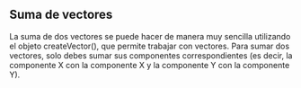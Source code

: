 ## Suma de vectores
La suma de dos vectores se puede hacer de manera muy sencilla utilizando el objeto createVector(), que permite trabajar con vectores. Para sumar dos vectores, solo debes sumar sus componentes correspondientes (es decir, la componente X con la componente X y la componente Y con la componente Y).
